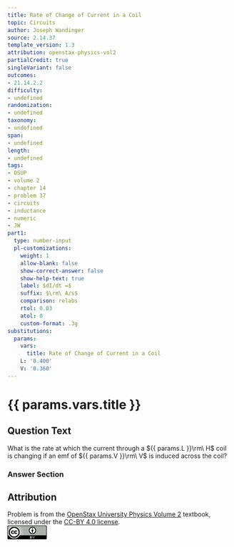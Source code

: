 ```yaml
---
title: Rate of Change of Current in a Coil
topic: Circuits
author: Joseph Wandinger
source: 2.14.37
template_version: 1.3
attribution: openstax-physics-vol2
partialCredit: true
singleVariant: false
outcomes:
- 21.14.2.2
difficulty:
- undefined
randomization:
- undefined
taxonomy:
- undefined
span:
- undefined
length:
- undefined
tags:
- OSUP
- volume 2
- chapter 14
- problem 37
- circuits
- inductance
- numeric
- JW
part1:
  type: number-input
  pl-customizations:
    weight: 1
    allow-blank: false
    show-correct-answer: false
    show-help-text: true
    label: $dI/dt =$
    suffix: $\rm\ A/s$
    comparison: relabs
    rtol: 0.03
    atol: 0
    custom-format: .3g
substitutions:
  params:
    vars:
      title: Rate of Change of Current in a Coil
    L: '0.400'
    V: '0.360'
---
```

# {{ params.vars.title }}

## Question Text

What is the rate at which the current through a ${{ params.L }}\rm\ H$ coil is changing if an emf of ${{ params.V }}\rm\ V$ is induced across the coil?

### Answer Section

## Attribution

Problem is from the [OpenStax University Physics Volume 2](https://openstax.org/details/books/university-physics-volume-2) textbook, licensed under the [CC-BY 4.0 license](https://creativecommons.org/licenses/by/4.0/).<br>![Image representing the Creative Commons 4.0 BY license.](https://raw.githubusercontent.com/firasm/bits/master/by.png)